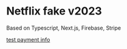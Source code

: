 # Netflix fake v2023

Based on Typescript, Next.js, Firebase, Stripe

[test payment info](https://stripe.com/docs/testing)
